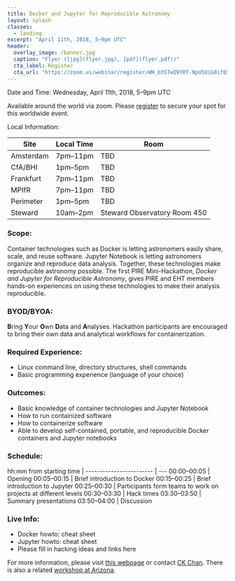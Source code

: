 ```yaml
---
title: Docker and Jupyter for Reproducible Astronomy
layout: splash
classes:
  - landing
excerpt: "April 11th, 2018, 5–9pm UTC"
header:
  overlay_image: /banner.jpg
  caption: "Flyer ([jpg](flyer.jpg), [pdf](flyer.pdf))"
  cta_label: Register
  cta_url: "https://zoom.us/webinar/register/WN_b3STeD9YRT-NpU5UiG8ifQ"
---
```


Date and Time: Wednesday, April 11th, 2018, 5–9pm UTC

Available around the world via zoom.  Please [register](https://zoom.us/webinar/register/WN_b3STeD9YRT-NpU5UiG8ifQ) to secure your spot for this worldwide event.

Local Information:

Site | Local Time | Room
---- | ---------- | ----
Amsterdam | 7pm–11pm | TBD
CfA/BHI | 1pm–5pm | TBD
Frankfurt | 7pm–11pm | TBD
MPIfR | 7pm–11pm | TBD
Perimeter | 1pm–5pm | TBD
Steward | 10am–2pm | Steward Observatory Room 450

### Scope:

Container technologies such as Docker is letting astronomers easily share, scale, and reuse software.  Jupyter Notebook is letting astronomers organize and reproduce data analysis.  Together, these technologies make reproducible astronomy possible.  The first PIRE Mini-Hackathon, *Docker and Jupyter for Reproducible Astronomy*, gives PIRE and EHT members hands-on experiences on using these technologies to make their analysis reproducible.

### BYOD/BYOA:

**B**ring **Y**our **O**wn **D**ata and **A**nalyses.  Hackathon participants are encouraged to bring their own data and analytical workflows for containerization.

### Required Experience:

- Linux command line, directory structures, shell commands
- Basic programming experience (language of your choice)

### Outcomes:

- Basic knowledge of container technologies and Jupyter Notebook
- How to run containized software
- How to containerize software
- Able to develop self-contained, portable, and reproducible Docker containers and Jupyter notebooks

### Schedule:

hh:mm from starting time |
------------------------ | ---
00:00–00:05 | Opening
00:05–00:15 | Brief introduction to Docker
00:15–00:25 | Brief introduction to Jupyter
00:25–00:30 | Participants form teams to work on projects at different levels
00:30–03:30 | Hack times
03:30–03:50 | Summary presentations
03:50–04:00 | Discussion

### Live Info:

- Docker howto: <LINK> cheat sheet <LINK>
- Jupyter howto: <LINK> cheat sheet <LINK>
- Please fill in hacking ideas and links here

For more information, please visit [this webpage](https://astrocontainers.github.io/2018-04-hackathon) or contact [CK Chan](mailto:chanc@email.arizona.edu).   There is also a related [workshop at Arizona](https://astrocontainers.github.io/2018-05-workshop).
